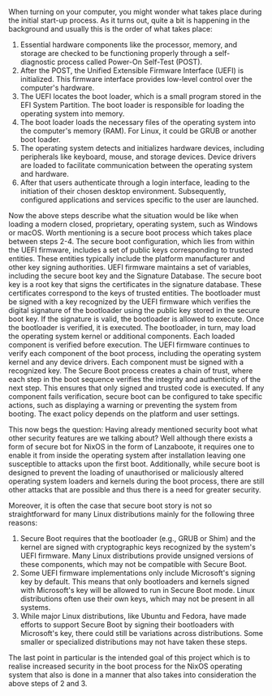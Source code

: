 When turning on your computer, you might wonder what takes place during the initial start-up process. As it turns out, quite a bit is happening in the background and usually this is the order of what takes place:

1. Essential hardware components like the processor, memory, and storage are checked to be functioning properly through a self-diagnostic process called Power-On Self-Test (POST).
2. After the POST, the Unified Extensible Firmware Interface (UEFI) is initialized. This firmware interface provides low-level control over the computer's hardware.
3. The UEFI locates the boot loader, which is a small program stored in the EFI System Partition. The boot loader is responsible for loading the operating system into memory.
4. The boot loader loads the necessary files of the operating system into the computer's memory (RAM). For Linux, it could be GRUB or another boot loader.
5. The operating system detects and initializes hardware devices, including peripherals like keyboard, mouse, and storage devices. Device drivers are loaded to facilitate communication between the operating system and hardware.
6. After that users authenticate through a login interface, leading to the initiation of their chosen desktop environment. Subsequently, configured applications and services specific to the user are launched.

Now the above steps describe what the situation would be like when loading a modern closed, proprietary, operating system, such as Windows or macOS. Worth mentioning is a secure boot process which takes place between steps 2-4. The secure boot configuration, which lies from within the UEFI firmware, includes a set of public keys corresponding to trusted entities. These entities typically include the platform manufacturer and other key signing authorities. UEFI firmware maintains a set of variables, including the secure boot key and the Signature Database. The secure boot key is a root key that signs the certificates in the signature database. These certificates correspond to the keys of trusted entities. The bootloader must be signed with a key recognized by the UEFI firmware which verifies the digital signature of the bootloader using the public key stored in the secure boot key. If the signature is valid, the bootloader is allowed to execute. Once the bootloader is verified, it is executed. The bootloader, in turn, may load the operating system kernel or additional components. Each loaded component is verified before execution. The UEFI firmware continues to verify each component of the boot process, including the operating system kernel and any device drivers. Each component must be signed with a recognized key. The Secure Boot process creates a chain of trust, where each step in the boot sequence verifies the integrity and authenticity of the next step. This ensures that only signed and trusted code is executed. If any component fails verification, secure boot can be configured to take specific actions, such as displaying a warning or preventing the system from booting. The exact policy depends on the platform and user settings.

This now begs the question: Having already mentioned security boot what other security features are we talking about? Well although there exists a form of secure bot for NixOS in the form of Lanzaboote, it requires one to enable it from inside the operating system after installation leaving one susceptible to attacks upon the first boot. Additionally, while secure boot is designed to prevent the loading of unauthorised or maliciously altered operating system loaders and kernels during the boot process, there are still other attacks that are possible and thus there is a need for greater security. 

Moreover, it is often the case that secure boot story is not so straightforward for many Linux distributions mainly for the following three reasons: 

1. Secure Boot requires that the bootloader (e.g., GRUB or Shim) and the kernel are signed with cryptographic keys recognized by the system's UEFI firmware. Many Linux distributions provide unsigned versions of these components, which may not be compatible with Secure Boot.
2. Some UEFI firmware implementations only include Microsoft's signing key by default. This means that only bootloaders and kernels signed with Microsoft's key will be allowed to run in Secure Boot mode. Linux distributions often use their own keys, which may not be present in all systems.
3. While major Linux distributions, like Ubuntu and Fedora, have made efforts to support Secure Boot by signing their bootloaders with Microsoft's key, there could still be variations across distributions. Some smaller or specialized distributions may not have taken these steps.

The last point in particular is the intended goal of this project which is to realise increased security in the boot process for the NixOS operating system that also is done in a manner that also takes into consideration the above steps of 2 and 3. 


